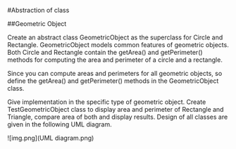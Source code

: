 #Abstraction of class

##Geometric Object

Create an abstract class GeometricObject as the superclass for Circle and 
Rectangle. GeometricObject models common features of geometric objects. Both
Circle and Rectangle contain the getArea() and getPerimeter() methods for
computing the area and perimeter of a circle and a rectangle. 

Since you can
compute areas and perimeters for all geometric objects, so define the getArea() and
getPerimeter() methods in the GeometricObject class. 

Give implementation in the specific type of geometric object. 
Create TestGeometricObject class to display area
and perimeter of Rectangle and Triangle, compare area of both and display results.
Design of all classes are given in the following UML diagram.

![img.png](UML diagram.png)